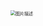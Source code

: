 <img src="https://img1.sycdn.imooc.com/5d58131e0001f33010861004.png" alt="图片描述" style="zoom: 50%;" />



